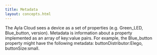 ```yaml
---
title: Metadata
layout: concepts.html
---
```


The Ayla Cloud sees a device as a set of properties (e.g. Green_LED, Blue_button, version). Metadata is information about a property implemented as an array of key:value pairs. For example, the Blue_button property might have the following metadata: buttonDistributor:Elego, buttonSize:small.